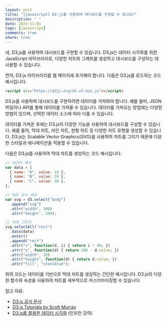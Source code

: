 ```yaml
---
layout: post
title: "[javascript] D3.js를 사용하여 대시보드를 구현할 수 있나요?"
description: " "
date: 2023-11-01
tags: [javascript]
comments: true
share: true
---
```

네, D3.js를 사용하여 대시보드를 구현할 수 있습니다. D3.js는 데이터 시각화를 위한 JavaScript 라이브러리로, 다양한 차트와 그래프를 생성하고 대시보드를 구성하는 데 사용할 수 있습니다.

먼저, D3.js 라이브러리를 웹 페이지에 추가해야 합니다. 다음은 D3.js를 로드하는 코드 예시입니다.

```html
<script src="https://d3js.org/d3.v7.min.js"></script>
```

D3.js를 사용하여 대시보드를 구현하려면 데이터를 가져와야 합니다. 예를 들어, JSON 파일이나 API를 통해 데이터를 가져올 수 있습니다. 데이터를 가져오는 방법에는 다양한 방법이 있으며, 선택한 데이터 소스에 따라 다를 수 있습니다.

데이터를 가져온 후에는 D3.js의 다양한 기능을 사용하여 대시보드를 구성할 수 있습니다. 예를 들어, 막대 차트, 라인 차트, 원형 차트 등 다양한 차트 유형을 생성할 수 있습니다. D3.js는 Scalable Vector Graphics(SVG)를 사용하여 차트를 그리기 때문에 다양한 스타일과 애니메이션을 적용할 수 있습니다.

다음은 D3.js를 사용하여 막대 차트를 생성하는 코드 예시입니다.

```javascript
// 데이터 예시
var data = [
  { name: "A", value: 10 },
  { name: "B", value: 20 },
  { name: "C", value: 30 },
];

// SVG 요소 생성
var svg = d3.select("body")
  .append("svg")
  .attr("width", 300)
  .attr("height", 200);

// 막대 그리기
svg.selectAll("rect")
  .data(data)
  .enter()
  .append("rect")
  .attr("x", function(d, i) { return i * 40; })
  .attr("y", function(d) { return 200 - d.value; })
  .attr("width", 30)
  .attr("height", function(d) { return d.value; })
  .attr("fill", "steelblue");
```

위의 코드는 데이터를 기반으로 막대 차트를 생성하는 간단한 예시입니다. D3.js의 다양한 함수와 속성을 사용하여 차트를 세부적으로 커스터마이징할 수 있습니다.

참고 자료:
- [D3.js 공식 문서](https://d3js.org/)
- [D3.js Tutorials by Scott Murray](https://alignedleft.com/tutorials/d3)
- [D3.js를 활용한 데이터 시각화](https://www.inflearn.com/course/d3-%EA%B0%95%EC%A2%8C-visualize#) (인프런 강의)
